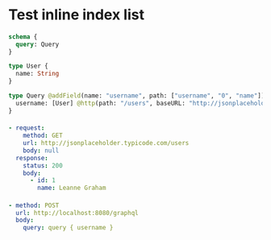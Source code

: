 # Test inline index list

####

```graphql @server
schema {
  query: Query
}

type User {
  name: String
}

type Query @addField(name: "username", path: ["username", "0", "name"]) {
  username: [User] @http(path: "/users", baseURL: "http://jsonplaceholder.typicode.com") @modify(omit: true)
}
```

####

```yml @mock
- request:
    method: GET
    url: http://jsonplaceholder.typicode.com/users
    body: null
  response:
    status: 200
    body:
      - id: 1
        name: Leanne Graham
```

####

```yml @assert
- method: POST
  url: http://localhost:8080/graphql
  body:
    query: query { username }
```
